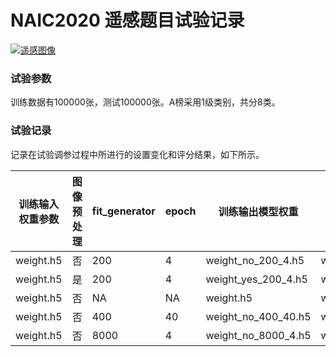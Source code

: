 # NAIC2020 遥感题目试验记录
[![遥感图像](https://wid.s3.cn-north-1.amazonaws.com.cn/uploads/images/2020-08-17/7fbbccd990562bb91e85aca3f695acf-199217.jpg)](https://www.datafountain.cn/competitions/457/submits?view=submit-records)

### 试验参数
训练数据有100000张，测试100000张。A榜采用1级类别，共分8类。

### 试验记录
记录在试验调参过程中所进行的设置变化和评分结果，如下所示。


| 训练输入权重参数 | 图像预处理 | fit_generator | epoch | 训练输出模型权重 | 预测模型权重 | 得分 | 提交zip文件大小 | 
| -------- | ---------- | ------------- | ----- | ------------ | ------ | ---- | ---- |
| weight.h5 | 否 | 200 | 4 | weight_no_200_4.h5 | weight_no_200_4.h5 | 37.18495768060 | NA |
| weight.h5 | 是 | 200 | 4 | weight_yes_200_4.h5 | weight_yes_200_4.h5 | 1.18406332602 | NA | 
| weight.h5 | 否 | NA | NA | weight.h5 | weight.h5 | 44.49082655259  | 430M | 
| weight.h5 | 否 | 400 | 40 | weight_no_400_40.h5 | weight_no_400_40.h5 | 44.37549463317 | 330M | 
| weight.h5 | 否 | 8000 | 4 | weight_no_8000_4.h5 | weight_no_8000_4.h5 | 45.94152017682 | 327M |

